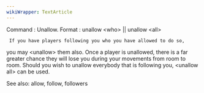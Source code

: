 ```yaml
---
wikiWrapper: TextArticle
---
```

Command : Unallow.
Format  : unallow &lt;who&gt; || unallow &lt;all&gt;

     If you have players following you who you have allowed to do so,
you may &lt;unallow&gt; them also.  Once a player is unallowed, there is a
far greater chance they will lose you during your movements from room to 
room.  Should you wish to unallow everybody that is following you, 
&lt;unallow all&gt; can be used.

See also: allow, follow, followers

